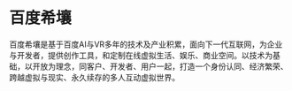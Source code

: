 # 百度希壤

百度希壤是基于百度AI与VR多年的技术及产业积累，面向下一代互联网，为企业与开发者，提供创作工具，和定制在线虚拟生活、娱乐、商业空间。以技术为基础，以开放为理念，同客户、开发者、用户一起，打造一个身份认同、经济繁荣、跨越虚拟与现实、永久续存的多人互动虚拟世界。


